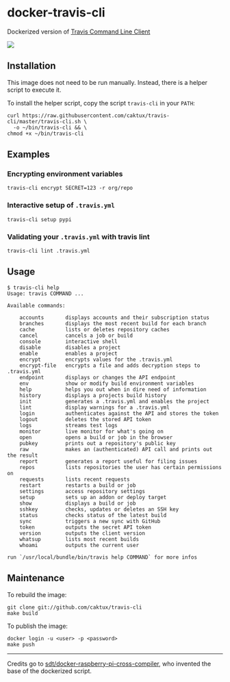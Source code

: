 # docker-travis-cli

Dockerized version of [Travis Command Line Client](https://github.com/travis-ci/travis.rb)

[![](https://images.microbadger.com/badges/version/caktux/travis-cli.svg)](https://microbadger.com/images/caktux/travis-cli "Get your own version badge on microbadger.com")

## Installation

This image does not need to be run manually. Instead, there is a helper script
to execute it.

To install the helper script, copy the script `travis-cli` in your `PATH`:

```shell
curl https://raw.githubusercontent.com/caktux/travis-cli/master/travis-cli.sh \
  -o ~/bin/travis-cli && \
chmod +x ~/bin/travis-cli
```

## Examples

### Encrypting environment variables
```shell
travis-cli encrypt SECRET=123 -r org/repo
```

### Interactive setup of `.travis.yml`
```shell
travis-cli setup pypi
```

### Validating your `.travis.yml` with travis lint
```shell
travis-cli lint .travis.yml
```

## Usage

```shell
$ travis-cli help
Usage: travis COMMAND ...

Available commands:

	accounts       displays accounts and their subscription status
	branches       displays the most recent build for each branch
	cache          lists or deletes repository caches
	cancel         cancels a job or build
	console        interactive shell
	disable        disables a project
	enable         enables a project
	encrypt        encrypts values for the .travis.yml
	encrypt-file   encrypts a file and adds decryption steps to .travis.yml
	endpoint       displays or changes the API endpoint
	env            show or modify build environment variables
	help           helps you out when in dire need of information
	history        displays a projects build history
	init           generates a .travis.yml and enables the project
	lint           display warnings for a .travis.yml
	login          authenticates against the API and stores the token
	logout         deletes the stored API token
	logs           streams test logs
	monitor        live monitor for what's going on
	open           opens a build or job in the browser
	pubkey         prints out a repository's public key
	raw            makes an (authenticated) API call and prints out the result
	report         generates a report useful for filing issues
	repos          lists repositories the user has certain permissions on
	requests       lists recent requests
	restart        restarts a build or job
	settings       access repository settings
	setup          sets up an addon or deploy target
	show           displays a build or job
	sshkey         checks, updates or deletes an SSH key
	status         checks status of the latest build
	sync           triggers a new sync with GitHub
	token          outputs the secret API token
	version        outputs the client version
	whatsup        lists most recent builds
	whoami         outputs the current user

run `/usr/local/bundle/bin/travis help COMMAND` for more infos
```

## Maintenance

To rebuild the image:

```shell
git clone git://github.com/caktux/travis-cli
make build
```

To publish the image:

```shell
docker login -u <user> -p <password>
make push
```

---

Credits go to [sdt/docker-raspberry-pi-cross-compiler](https://github.com/sdt/docker-raspberry-pi-cross-compiler), who invented the base of the dockerized script.

